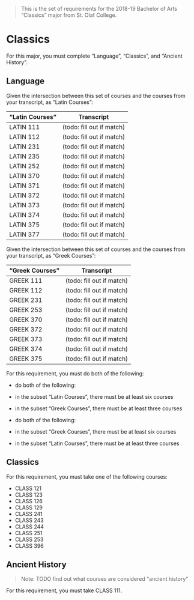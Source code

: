 > This is the set of requirements for the 2018-19 Bachelor of Arts “Classics”
> major from St. Olaf College.

# Classics
For this major, you must complete “Language”, “Classics”, and “Ancient History”.

## Language
Given the intersection between this set of courses and the courses from your transcript, as “Latin Courses”:

| “Latin Courses” | Transcript |
| --------------- | ---------- |
| LATIN 111 | (todo: fill out if match) |
| LATIN 112 | (todo: fill out if match) |
| LATIN 231 | (todo: fill out if match) |
| LATIN 235 | (todo: fill out if match) |
| LATIN 252 | (todo: fill out if match) |
| LATIN 370 | (todo: fill out if match) |
| LATIN 371 | (todo: fill out if match) |
| LATIN 372 | (todo: fill out if match) |
| LATIN 373 | (todo: fill out if match) |
| LATIN 374 | (todo: fill out if match) |
| LATIN 375 | (todo: fill out if match) |
| LATIN 377 | (todo: fill out if match) |

Given the intersection between this set of courses and the courses from your transcript, as “Greek Courses”:

| “Greek Courses” | Transcript |
| --------------- | ---------- |
| GREEK 111 | (todo: fill out if match) |
| GREEK 112 | (todo: fill out if match) |
| GREEK 231 | (todo: fill out if match) |
| GREEK 253 | (todo: fill out if match) |
| GREEK 370 | (todo: fill out if match) |
| GREEK 372 | (todo: fill out if match) |
| GREEK 373 | (todo: fill out if match) |
| GREEK 374 | (todo: fill out if match) |
| GREEK 375 | (todo: fill out if match) |

For this requirement, you must do both of the following:

- do both of the following:

- in the subset “Latin Courses”, there must be at least six courses
- in the subset “Greek Courses”, there must be at least three courses

- do both of the following:

- in the subset “Greek Courses”, there must be at least six courses
- in the subset “Latin Courses”, there must be at least three courses



## Classics
For this requirement, you must take one of the following courses:

- CLASS 121
- CLASS 123
- CLASS 126
- CLASS 129
- CLASS 241
- CLASS 243
- CLASS 244
- CLASS 251
- CLASS 253
- CLASS 396


## Ancient History
> Note: TODO find out what courses are considered "ancient history"

For this requirement, you must take CLASS 111.


